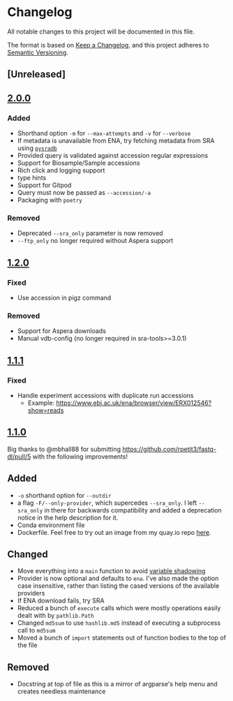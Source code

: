 # Changelog

All notable changes to this project will be documented in this file.

The format is based on [Keep a Changelog](https://keepachangelog.com/en/1.0.0/),
and this project adheres to [Semantic Versioning](https://semver.org/spec/v2.0.0.html).

## [Unreleased]

## [2.0.0]

### Added

- Shorthand option `-m` for `--max-attempts` and `-v` for `--verbose`
- If metadata is unavailable from ENA, try fetching metadata from SRA using [`pysradb`][pysradb]
- Provided query is validated against accession regular expressions
- Support for Biosample/Sample accessions
- Rich click and logging support
- type hints
- Support for Gitpod
- Query must now be passed as `--accession/-a`
- Packaging with `poetry`

### Removed

- Deprecated `--sra_only` parameter is now removed
- `--ftp_only` no longer required without Aspera support

[2.0.0]: https://github.com/rpetit3/fastq-dl/compare/v1.2.0...v2.0.0
[pysradb]: https://github.com/saketkc/pysradb

## [1.2.0]

### Fixed

- Use accession in pigz command

### Removed

- Support for Aspera downloads
- Manual vdb-config (no longer required in sra-tools>=3.0.1)

[1.2.0]: https://github.com/rpetit3/fastq-dl/compare/v1.1.1...v1.2.0

## [1.1.1]

### Fixed

- Handle experiment accessions with duplicate run accessions
    - Example: https://www.ebi.ac.uk/ena/browser/view/ERX012546?show=reads

[1.1.1]: https://github.com/rpetit3/fastq-dl/compare/v1.1.0...v1.1.1

## [1.1.0]

Big thanks to @mbhall88 for submitting https://github.com/rpetit3/fastq-dl/pull/5 with the following improvements!

## Added
- `-o` shorthand option for `--outdir`
- a flag `-F/--only-provider`, which supercedes `--sra_only`. I left `--sra_only` in there for backwards compatibility and added a deprecation notice in the help description for it.
- Conda environment file
- Dockerfile. Feel free to try out an image from my quay.io repo [here](https://quay.io/repository/mbhall88/fastq-dl?tab=tags).

## Changed
- Move everything into a `main` function to avoid [variable shadowing](https://en.wikipedia.org/wiki/Variable_shadowing)
- Provider is now optional and defaults to `ena`. I've also made the option case insensitive, rather than listing the cased versions of the available providers
- If ENA download fails, try SRA
- Reduced a bunch of `execute` calls which were mostly operations easily dealt with by `pathlib.Path`
- Changed `md5sum` to use `hashlib.md5` instead of executing a subprocess call to `md5sum`
- Moved a bunch of `import` statements out of function bodies to the top of the file

## Removed
- Docstring at top of file as this is a mirror of argparse's help menu and creates needless maintenance

[1.1.0]: https://github.com/rpetit3/fastq-dl/compare/v1.0.6...v1.1.0
